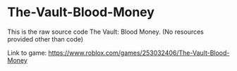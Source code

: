 # The-Vault-Blood-Money
This is the raw source code The Vault: Blood Money. (No resources provided other than code)

Link to game: https://www.roblox.com/games/253032406/The-Vault-Blood-Money
